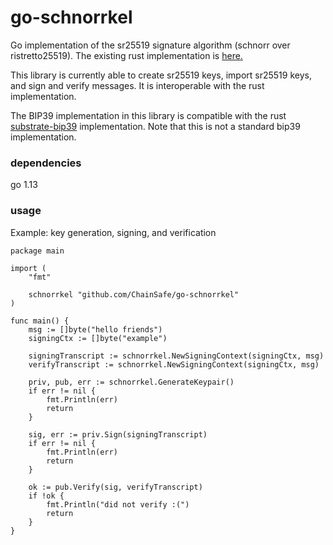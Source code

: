 # go-schnorrkel

Go implementation of the sr25519 signature algorithm (schnorr over ristretto25519). The existing rust implementation is [here.](https://github.com/w3f/schnorrkel)

This library is currently able to create sr25519 keys, import sr25519 keys, and sign and verify messages. It is interoperable with
the rust implementation. 

The BIP39 implementation in this library is compatible with the rust [substrate-bip39](https://github.com/paritytech/substrate-bip39) implementation.  Note that this is not a standard bip39 implementation.

### dependencies

go 1.13

### usage

Example: key generation, signing, and verification

```
package main 

import (
	"fmt"
	
	schnorrkel "github.com/ChainSafe/go-schnorrkel"
)

func main() {
	msg := []byte("hello friends")
	signingCtx := []byte("example")

	signingTranscript := schnorrkel.NewSigningContext(signingCtx, msg)
	verifyTranscript := schnorrkel.NewSigningContext(signingCtx, msg)

	priv, pub, err := schnorrkel.GenerateKeypair()
	if err != nil {
		fmt.Println(err)
		return
	}

	sig, err := priv.Sign(signingTranscript)
	if err != nil {
		fmt.Println(err)
		return
	}

	ok := pub.Verify(sig, verifyTranscript)
	if !ok {
		fmt.Println("did not verify :(")
		return
	}
}

```